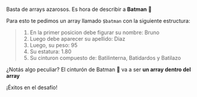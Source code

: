 Basta de arrays azarosos. 
Es hora de describir a **Batman** 🦇

Para esto te pedimos un array llamado `$batman` con la siguiente estructura:

> 1. En la primer posicion debe figurar su nombre: Bruno
> 2. Luego debe aparecer su apellido: Diaz
> 3. Luego, su peso: 95
> 4. Su estatura: 1.80
> 5. Su cinturon compuesto de: Batilinterna, Batidardos y Batilazo

¿Notás algo peculiar? El cinturón de Batman 🦇  va a ser **un array dentro del array**

¡Éxitos en el desafío!
